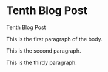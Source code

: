 # Tenth Blog Post

Tenth Blog Post

This is the first paragraph of the body.

This is the second paragraph.

This is the thirdy paragraph.